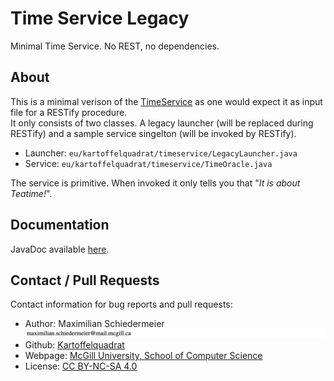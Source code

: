 # Time Service Legacy

Minimal Time Service. No REST, no dependencies.

## About

This is a minimal verison of the [TimeService]() as one would expect it as input file for a RESTify procedure.  
It only consists of two classes. A legacy launcher (will be replaced during RESTify) and a sample service singelton (will be invoked by RESTify).

 * Launcher: ```eu/kartoffelquadrat/timeservice/LegacyLauncher.java```
 * Service: ```eu/kartoffelquadrat/timeservice/TimeOracle.java```

The service is primitive. When invoked it only tells you that "*It is about Teatime!*".

## Documentation

JavaDoc available [here](https://kartoffelquadrat.github.io/TimeServiceLegacy/eu/kartoffelquadrat/timeservice/package-summary.html).

## Contact / Pull Requests

Contact information for bug reports and pull requests:

 * Author: Maximilian Schiedermeier ![email](email.png)
 * Github: [Kartoffelquadrat](https://github.com/kartoffelquadrat)
 * Webpage: [McGill University, School of Computer Science](https://www.cs.mcgill.ca/~mschie3)
 * License: [CC BY-NC-SA 4.0](https://creativecommons.org/licenses/by-nc-sa/4.0/)
